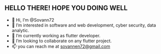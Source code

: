 ## HELLO THERE! HOPE YOU DOING WELL

- 👋 Hi, I’m @Sovann72
- 👀 I’m interested in software and web development, cyber security, data analytic.
- 🌱 I’m currently working as flutter developer.
- 💞️ I’m looking to collaborate on any flutter project.
- 📫 you can reach me at sovannen72@gmail.com
<!---
Sovann72/Sovann72 is a ✨ special ✨ repository because its `README.md` (this file) appears on your GitHub profile.
You can click the Preview link to take a look at your changes.
--->
